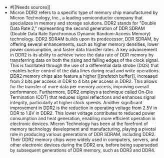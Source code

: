- #[[Needs sources]]
- Micron DDR2 refers to a specific type of memory chip manufactured by Micron Technology, Inc., a leading semiconductor company that specializes in memory and storage solutions. DDR2 stands for "Double Data Rate 2," representing the second generation of DDR SDRAM (Double Data Rate Synchronous Dynamic Random-Access Memory) technology.
  DDR2 SDRAM builds upon its predecessor, DDR SDRAM, by offering several enhancements, such as higher memory densities, lower power consumption, and faster data transfer rates. A key advancement in DDR2 is its ability to achieve twice the data rate of DDR memory by transferring data on both the rising and falling edges of the clock signal. This is facilitated through the use of a differential data strobe (DQS) that enables better control of the data lines during read and write operations.
  DDR2 memory chips also feature a higher [[prefetch buffer]], increased from 2 bits per access in DDR to 4 bits per access in DDR2. This allows for the transfer of more data per memory access, improving overall performance. Furthermore, DDR2 employs a technique called On-Die Termination (ODT) that reduces signal reflections and enhances signal integrity, particularly at higher clock speeds.
  Another significant improvement in DDR2 is the reduction in operating voltage from 2.5V in DDR to 1.8V in DDR2. This lower voltage contributes to reduced power consumption and heat generation, enabling more efficient operation in electronic devices.
  Micron Technology has been at the forefront of memory technology development and manufacturing, playing a pivotal role in producing various generations of DDR SDRAM, including DDR2. Their DDR2 memory chips were widely used in computers, servers, and other electronic devices during the DDR2 era, before being superseded by subsequent generations of DDR memory, such as DDR3 and DDR4.